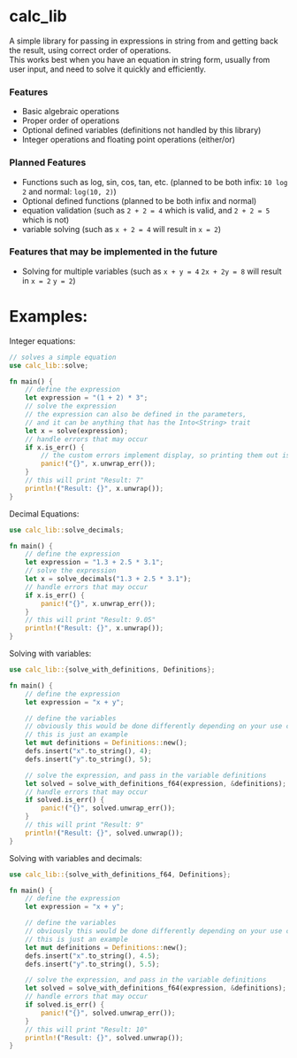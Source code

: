 # calc_lib

A simple library for passing in expressions in string from and getting back the result, using correct order of operations.\
This works best when you have an equation in string form, usually from user input, and need to solve it quickly and efficiently.

### Features

* Basic algebraic operations
* Proper order of operations
* Optional defined variables (definitions not handled by this library)
* Integer operations and floating point operations (either/or)

### Planned Features

* Functions such as log, sin, cos, tan, etc. (planned to be both infix: `10 log 2` and normal: `log(10, 2)`)
* Optional defined functions (planned to be both infix and normal)
* equation validation (such as `2 + 2 = 4` which is valid, and `2 + 2 = 5` which is not)
* variable solving (such as `x + 2 = 4` will result in `x = 2`)

### Features that may be implemented in the future

* Solving for multiple variables (such as `x + y = 4` `2x + 2y = 8` will result in `x = 2` `y = 2`)

# Examples:
Integer equations:
```rust
// solves a simple equation
use calc_lib::solve;

fn main() {
    // define the expression
    let expression = "(1 + 2) * 3";
    // solve the expression
    // the expression can also be defined in the parameters, 
    // and it can be anything that has the Into<String> trait
    let x = solve(expression);
    // handle errors that may occur
    if x.is_err() {
        // the custom errors implement display, so printing them out is extremely easy
        panic!("{}", x.unwrap_err());
    }
    // this will print "Result: 7"
    println!("Result: {}", x.unwrap());
}
```
Decimal Equations:
```rust
use calc_lib::solve_decimals;

fn main() {
    // define the expression
    let expression = "1.3 + 2.5 * 3.1";
    // solve the expression
    let x = solve_decimals("1.3 + 2.5 * 3.1");
    // handle errors that may occur
    if x.is_err() {
        panic!("{}", x.unwrap_err());
    }
    // this will print "Result: 9.05"
    println!("Result: {}", x.unwrap());
}
```
Solving with variables:
```rust
use calc_lib::{solve_with_definitions, Definitions};

fn main() {
    // define the expression
    let expression = "x + y";

    // define the variables
    // obviously this would be done differently depending on your use case,
    // this is just an example
    let mut definitions = Definitions::new();
    defs.insert("x".to_string(), 4);
    defs.insert("y".to_string(), 5);

    // solve the expression, and pass in the variable definitions
    let solved = solve_with_definitions_f64(expression, &definitions);
    // handle errors that may occur
    if solved.is_err() {
        panic!("{}", solved.unwrap_err());
    }
    // this will print "Result: 9"
    println!("Result: {}", solved.unwrap());
}
```
Solving with variables and decimals:
```rust
use calc_lib::{solve_with_definitions_f64, Definitions};

fn main() {
    // define the expression
    let expression = "x + y";

    // define the variables
    // obviously this would be done differently depending on your use case,
    // this is just an example
    let mut definitions = Definitions::new();
    defs.insert("x".to_string(), 4.5);
    defs.insert("y".to_string(), 5.5);

    // solve the expression, and pass in the variable definitions
    let solved = solve_with_definitions_f64(expression, &definitions);
    // handle errors that may occur
    if solved.is_err() {
        panic!("{}", solved.unwrap_err());
    }
    // this will print "Result: 10"
    println!("Result: {}", solved.unwrap());
}
```
